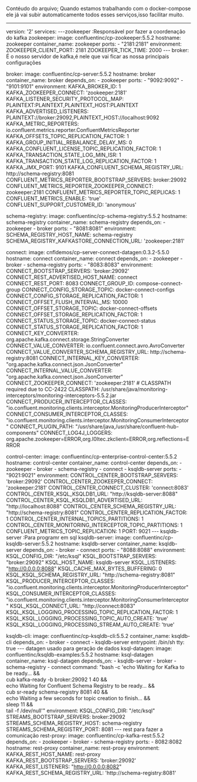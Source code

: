 Contéudo do arquivo;
Quando estamos trabalhando com o docker-compose ele já vai subir automaticamente todos esses serviços,isso facilitar muito.
 

---
version: '2'
services:
  ---zookeeper :Responsável por fazer a coordenação do kafka
  zookeeper:
    image: confluentinc/cp-zookeeper:5.5.2
    hostname: zookeeper
    container_name: zookeeper
    ports:
      - "2181:2181"
    environment:
      ZOOKEEPER_CLIENT_PORT: 2181
      ZOOKEEPER_TICK_TIME: 2000
  --- broker:  É o nosso servidor de kafka,é nele que vai ficar as nossa principais configurações

  broker: 
    image: confluentinc/cp-server:5.5.2
    hostname: broker
    container_name: broker
    depends_on:
      - zookeeper
    ports:
      - "9092:9092"
      - "9101:9101"
    environment:
      KAFKA_BROKER_ID: 1
      KAFKA_ZOOKEEPER_CONNECT: 'zookeeper:2181'
      KAFKA_LISTENER_SECURITY_PROTOCOL_MAP: PLAINTEXT:PLAINTEXT,PLAINTEXT_HOST:PLAINTEXT
      KAFKA_ADVERTISED_LISTENERS: PLAINTEXT://broker:29092,PLAINTEXT_HOST://localhost:9092
      KAFKA_METRIC_REPORTERS: io.confluent.metrics.reporter.ConfluentMetricsReporter
      KAFKA_OFFSETS_TOPIC_REPLICATION_FACTOR: 1
      KAFKA_GROUP_INITIAL_REBALANCE_DELAY_MS: 0
      KAFKA_CONFLUENT_LICENSE_TOPIC_REPLICATION_FACTOR: 1
      KAFKA_TRANSACTION_STATE_LOG_MIN_ISR: 1
      KAFKA_TRANSACTION_STATE_LOG_REPLICATION_FACTOR: 1
      KAFKA_JMX_PORT: 9101
      KAFKA_CONFLUENT_SCHEMA_REGISTRY_URL: http://schema-registry:8081
      CONFLUENT_METRICS_REPORTER_BOOTSTRAP_SERVERS: broker:29092
      CONFLUENT_METRICS_REPORTER_ZOOKEEPER_CONNECT: zookeeper:2181
      CONFLUENT_METRICS_REPORTER_TOPIC_REPLICAS: 1
      CONFLUENT_METRICS_ENABLE: 'true'
      CONFLUENT_SUPPORT_CUSTOMER_ID: 'anonymous'

  schema-registry:
    image: confluentinc/cp-schema-registry:5.5.2
    hostname: schema-registry
    container_name: schema-registry
    depends_on:
      - zookeeper
      - broker
    ports:
      - "8081:8081"
    environment:
      SCHEMA_REGISTRY_HOST_NAME: schema-registry
      SCHEMA_REGISTRY_KAFKASTORE_CONNECTION_URL: 'zookeeper:2181'

  connect:
    image: cnfldemos/cp-server-connect-datagen:0.3.2-5.5.0
    hostname: connect
    container_name: connect
    depends_on:
      - zookeeper
      - broker
      - schema-registry
    ports:
      - "8083:8083"
    environment:
      CONNECT_BOOTSTRAP_SERVERS: 'broker:29092'
      CONNECT_REST_ADVERTISED_HOST_NAME: connect
      CONNECT_REST_PORT: 8083
      CONNECT_GROUP_ID: compose-connect-group
      CONNECT_CONFIG_STORAGE_TOPIC: docker-connect-configs
      CONNECT_CONFIG_STORAGE_REPLICATION_FACTOR: 1
      CONNECT_OFFSET_FLUSH_INTERVAL_MS: 10000
      CONNECT_OFFSET_STORAGE_TOPIC: docker-connect-offsets
      CONNECT_OFFSET_STORAGE_REPLICATION_FACTOR: 1
      CONNECT_STATUS_STORAGE_TOPIC: docker-connect-status
      CONNECT_STATUS_STORAGE_REPLICATION_FACTOR: 1
      CONNECT_KEY_CONVERTER: org.apache.kafka.connect.storage.StringConverter
      CONNECT_VALUE_CONVERTER: io.confluent.connect.avro.AvroConverter
      CONNECT_VALUE_CONVERTER_SCHEMA_REGISTRY_URL: http://schema-registry:8081
      CONNECT_INTERNAL_KEY_CONVERTER: "org.apache.kafka.connect.json.JsonConverter"
      CONNECT_INTERNAL_VALUE_CONVERTER: "org.apache.kafka.connect.json.JsonConverter"
      CONNECT_ZOOKEEPER_CONNECT: 'zookeeper:2181'
      # CLASSPATH required due to CC-2422
      CLASSPATH: /usr/share/java/monitoring-interceptors/monitoring-interceptors-5.5.2.jar
      CONNECT_PRODUCER_INTERCEPTOR_CLASSES: "io.confluent.monitoring.clients.interceptor.MonitoringProducerInterceptor"
      CONNECT_CONSUMER_INTERCEPTOR_CLASSES: "io.confluent.monitoring.clients.interceptor.MonitoringConsumerInterceptor"
      CONNECT_PLUGIN_PATH: "/usr/share/java,/usr/share/confluent-hub-components"
      CONNECT_LOG4J_LOGGERS: org.apache.zookeeper=ERROR,org.I0Itec.zkclient=ERROR,org.reflections=ERROR

  control-center:
    image: confluentinc/cp-enterprise-control-center:5.5.2
    hostname: control-center
    container_name: control-center
    depends_on:
      - zookeeper
      - broker
      - schema-registry
      - connect
      - ksqldb-server
    ports:
      - "9021:9021"
    environment:
      CONTROL_CENTER_BOOTSTRAP_SERVERS: 'broker:29092'
      CONTROL_CENTER_ZOOKEEPER_CONNECT: 'zookeeper:2181'
      CONTROL_CENTER_CONNECT_CLUSTER: 'connect:8083'
      CONTROL_CENTER_KSQL_KSQLDB1_URL: "http://ksqldb-server:8088"
      CONTROL_CENTER_KSQL_KSQLDB1_ADVERTISED_URL: "http://localhost:8088"
      CONTROL_CENTER_SCHEMA_REGISTRY_URL: "http://schema-registry:8081"
      CONTROL_CENTER_REPLICATION_FACTOR: 1
      CONTROL_CENTER_INTERNAL_TOPICS_PARTITIONS: 1
      CONTROL_CENTER_MONITORING_INTERCEPTOR_TOPIC_PARTITIONS: 1
      CONFLUENT_METRICS_TOPIC_REPLICATION: 1
      PORT: 9021
  --- ksqldb-server :Para programr em sql
  ksqldb-server:
    image: confluentinc/cp-ksqldb-server:5.5.2
    hostname: ksqldb-server
    container_name: ksqldb-server
    depends_on:
      - broker
      - connect
    ports:
      - "8088:8088"
    environment:
      KSQL_CONFIG_DIR: "/etc/ksql"
      KSQL_BOOTSTRAP_SERVERS: "broker:29092"
      KSQL_HOST_NAME: ksqldb-server
      KSQL_LISTENERS: "http://0.0.0.0:8088"
      KSQL_CACHE_MAX_BYTES_BUFFERING: 0
      KSQL_KSQL_SCHEMA_REGISTRY_URL: "http://schema-registry:8081"
      KSQL_PRODUCER_INTERCEPTOR_CLASSES: "io.confluent.monitoring.clients.interceptor.MonitoringProducerInterceptor"
      KSQL_CONSUMER_INTERCEPTOR_CLASSES: "io.confluent.monitoring.clients.interceptor.MonitoringConsumerInterceptor"
      KSQL_KSQL_CONNECT_URL: "http://connect:8083"
      KSQL_KSQL_LOGGING_PROCESSING_TOPIC_REPLICATION_FACTOR: 1
      KSQL_KSQL_LOGGING_PROCESSING_TOPIC_AUTO_CREATE: 'true'
      KSQL_KSQL_LOGGING_PROCESSING_STREAM_AUTO_CREATE: 'true'

  ksqldb-cli:
    image: confluentinc/cp-ksqldb-cli:5.5.2
    container_name: ksqldb-cli
    depends_on:
      - broker
      - connect
      - ksqldb-server
    entrypoint: /bin/sh
    tty: true
  --- datagen usado para geração de dados
  ksql-datagen:
    image: confluentinc/ksqldb-examples:5.5.2
    hostname: ksql-datagen
    container_name: ksql-datagen
    depends_on:
      - ksqldb-server
      - broker
      - schema-registry
      - connect
    command: "bash -c 'echo Waiting for Kafka to be ready... && \
                       cub kafka-ready -b broker:29092 1 40 && \
                       echo Waiting for Confluent Schema Registry to be ready... && \
                       cub sr-ready schema-registry 8081 40 && \
                       echo Waiting a few seconds for topic creation to finish... && \
                       sleep 11 && \
                       tail -f /dev/null'"
    environment:
      KSQL_CONFIG_DIR: "/etc/ksql"
      STREAMS_BOOTSTRAP_SERVERS: broker:29092
      STREAMS_SCHEMA_REGISTRY_HOST: schema-registry
      STREAMS_SCHEMA_REGISTRY_PORT: 8081
  --- rest para fazer a comunicação
  rest-proxy:
    image: confluentinc/cp-kafka-rest:5.5.2
    depends_on:
      - zookeeper
      - broker
      - schema-registry
    ports:
      - 8082:8082
    hostname: rest-proxy
    container_name: rest-proxy
    environment:
      KAFKA_REST_HOST_NAME: rest-proxy
      KAFKA_REST_BOOTSTRAP_SERVERS: 'broker:29092'
      KAFKA_REST_LISTENERS: "http://0.0.0.0:8082"
      KAFKA_REST_SCHEMA_REGISTRY_URL: 'http://schema-registry:8081'




